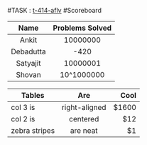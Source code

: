 
#TASK : [t-414-aflv](https://algo.is/t-414-aflv-competitive-programming-course-2016/ "Introductory Course")
#Scoreboard

|   Name    |  Problems Solved   |
|:---------:|:------------------:|
| Ankit     | 10000000           |
| Debadutta | -420               |
| Satyajit  | 10000001           |
| Shovan    | 10^1000000         |



| Tables        | Are           | Cool  |
| ------------- |:-------------:| -----:|
| col 3 is      | right-aligned | $1600 |
| col 2 is      | centered      |   $12 |
| zebra stripes | are neat      |    $1 |
